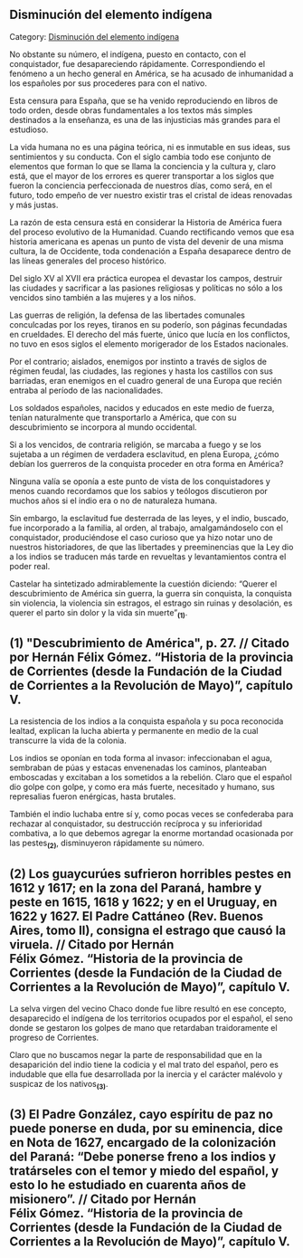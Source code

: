 ## Disminución del elemento indígena

Category: [Disminución del elemento indígena](http://descubrircorrientes.com.ar/2012/index.php/2966-historia-desde-el-origen-hasta-1814/poblamiento-prehistorico-de-la-cuenca-del-plata/prehistoria-de-la-cuenca-del-plata/disminucion-del-elemento-indigena)

No obstante su número, el indígena, puesto en contacto, con el conquistador, fue desapareciendo rápidamente. Correspondiendo el fenómeno a un hecho general en América, se ha acusado de inhumanidad a los españoles por sus procederes para con el nativo.

Esta censura para España, que se ha venido reproduciendo en libros de todo orden, desde obras fundamentales a los textos más simples destinados a la enseñanza, es una de las injusticias más grandes para el estudioso.

La vida humana no es una página teórica, ni es inmutable en sus ideas, sus sentimientos y su conducta. Con el siglo cambia todo ese conjunto de elementos que forman lo que se llama la conciencia y la cultura y, claro está, que el mayor de los errores es querer transportar a los siglos que fueron la conciencia perfeccionada de nuestros días, como será, en el futuro, todo empeño de ver nuestro existir tras el cristal de ideas renovadas y más justas.

La razón de esta censura está en considerar la Historia de América fuera del proceso evolutivo de la Humanidad. Cuando rectificando vemos que esa historia americana es apenas un punto de vista del devenir de una misma cultura, la de Occidente, toda condenación a España desaparece dentro de las líneas generales del proceso histórico.

Del siglo XV al XVII era práctica europea el devastar los campos, destruir las ciudades y sacrificar a las pasiones religiosas y políticas no sólo a los vencidos sino también a las mujeres y a los niños.

Las guerras de religión, la defensa de las libertades comunales conculcadas por los reyes, tiranos en su poderío, son páginas fecundadas en crueldades. El derecho del más fuerte, único que lucía en los conflictos, no tuvo en esos siglos el elemento morigerador de los Estados nacionales.

Por el contrario; aislados, enemigos por instinto a través de siglos de régimen feudal, las ciudades, las regiones y hasta los castillos con sus barriadas, eran enemigos en el cuadro general de una Europa que recién entraba al período de las nacionalidades.

Los soldados españoles, nacidos y educados en este medio de fuerza, tenían naturalmente que transportarlo a América, que con su descubrimiento se incorpora al mundo occidental.

Si a los vencidos, de contraria religión, se marcaba a fuego y se los sujetaba a un régimen de verdadera esclavitud, en plena Europa, ¿cómo debían los guerreros de la conquista proceder en otra forma en América?

Ninguna valía se oponía a este punto de vista de los conquistadores y menos cuando recordamos que los sabios y teólogos discutieron por muchos años si el indio era o no de naturaleza humana.

Sin embargo, la esclavitud fue desterrada de las leyes, y el indio, buscado, fue incorporado a la familia, al orden, al trabajo, amalgamándoselo con el conquistador, produciéndose el caso curioso que ya hizo notar uno de nuestros historiadores, de que las libertades y preeminencias que la Ley dio a los indios se traducen más tarde en revueltas y levantamientos contra el poder real.

Castelar ha sintetizado admirablemente la cuestión diciendo: “Querer el descubrimiento de América sin guerra, la guerra sin conquista, la conquista sin violencia, la violencia sin estragos, el estrago sin ruinas y desolación, es querer el parto sin dolor y la vida sin muerte”<sub><strong>(1)</strong></sub>.

## **(1)** "Descubrimiento de América", p. 27. // Citado por Hernán Félix Gómez. “Historia de la provincia de Corrientes (desde la Fundación de la Ciudad de Corrientes a la Revolución de Mayo)”, capítulo V.

La resistencia de los indios a la conquista española y su poca reconocida lealtad, explican la lucha abierta y permanente en medio de la cual transcurre la vida de la colonia.

Los indios se oponían en toda forma al invasor: infeccionaban el agua, sembraban de púas y estacas envenenadas los caminos, planteaban emboscadas y excitaban a los sometidos a la rebelión. Claro que el español dio golpe con golpe, y como era más fuerte, necesitado y humano, sus represalias fueron enérgicas, hasta brutales.

También el indio luchaba entre sí y, como pocas veces se confederaba para rechazar al conquistador, su destrucción recíproca y su inferioridad combativa, a lo que debemos agregar la enorme mortandad ocasionada por las pestes<sub><strong>(2)</strong></sub>, disminuyeron rápidamente su número.

## **(2)** Los guaycurúes sufrieron horribles pestes en 1612 y 1617; en la zona del Paraná, hambre y peste en 1615, 1618 y 1622; y en el Uruguay, en 1622 y 1627. El Padre Cattáneo (Rev. Buenos Aires, tomo II), consigna el estrago que causó la viruela. // Citado por Hernán Félix Gómez. “Historia de la provincia de Corrientes (desde la Fundación de la Ciudad de Corrientes a la Revolución de Mayo)”, capítulo V.

La selva virgen del vecino Chaco donde fue libre resultó en ese concepto, desaparecido el indígena de los territorios ocupados por el español, el seno donde se gestaron los golpes de mano que retardaban traidoramente el progreso de Corrientes.

Claro que no buscamos negar la parte de responsabilidad que en la desaparición del indio tiene la codicia y el mal trato del español, pero es indudable que ella fue desarrollada por la inercia y el carácter malévolo y suspicaz de los nativos<sub><strong>(3)</strong></sub>.

## **(3)** El Padre González, cayo espíritu de paz no puede ponerse en duda, por su eminencia, dice en Nota de 1627, encargado de la colonización del Paraná: “Debe ponerse freno a los indios y tratárseles con el temor y miedo del español, y esto lo he estudiado en cuarenta años de misionero”. // Citado por Hernán Félix Gómez. “Historia de la provincia de Corrientes (desde la Fundación de la Ciudad de Corrientes a la Revolución de Mayo)”, capítulo V.